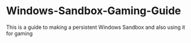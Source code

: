 # Windows-Sandbox-Gaming-Guide
This is a guide to making a persistent Windows Sandbox and also using it for gaming
